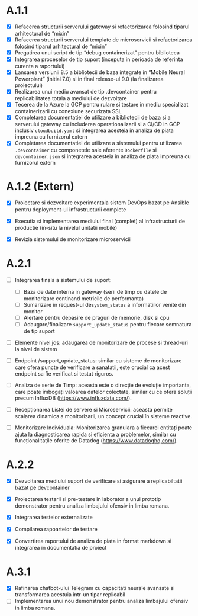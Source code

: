 # A.1.1

- [x] Refacerea structurii serverului gateway si refactorizarea folosind tiparul arhitectural de  “mixin”
- [x] Refacerea structurii serverului template de microservicii si refactorizarea folosind tiparul arhitectural de “mixin”
- [x] Pregatirea unui script de tip “debug containerizat”  pentru biblioteca
- [x] Integrarea proceselor de tip suport (inceputa in perioada de referinta curenta a raportului)
- [x] Lansarea versiunii 8.5 a bibliotecii de baza integrate in “Mobile Neural Powerplant” (initial 7.0) si in final release-ul 9.0 (la finalizarea proiectului)
- [x] Realizarea unui mediu avansat de tip .devcontainer pentru replicabilitatea totala a mediului de dezvoltare
- [x] Tecerea de la Azure la GCP pentru rulare si testare in mediu specializat containerizarii cu conexiune securizata SSL
- [x] Completarea documentatiei de utilizare a bibliotecii de baza si a serverului gateway cu includerea operationalizarii si a CI/CD in GCP inclusiv `cloudbuild.yaml` si integrarea acesteia in analiza de piata impreuna cu furnizorul extern
- [x] Completarea documentatiei de utilizare a sistemului pentru utilizarea `.devcontainer` cu componetele sale aferente `Dockerfile` si `devcontainer.json` si integrarea acesteia in analiza de piata impreuna cu furnizorul extern

# A.1.2 (Extern)

- [x] Proiectare si dezvoltare experimentala sistem DevOps bazat pe Ansible pentru deployment-ul infrastructurii complete
- [x] Executia si implementarea mediului final (complet) al infrastructurii de productie (in-situ la nivelul unitatii mobile)
- [x] Revizia sistemului de monitorizare microservicii


# A.2.1

- [ ] Integrarea finala a sistemului de suport:
  - [ ] Baza de date interna in gateway (serii de timp cu datele de monitorizare continand metricile de performanta)
  - [ ] Sumarizare in request-ul de`system_status` a informatiilor venite din monitor
  - [ ] Alertare pentru depasire de praguri de memorie, disk si cpu
  - [ ] Adaugare/finalizare `support_update_status` pentru fiecare semnatura de tip suport
- [ ] Elemente nivel jos: adaugarea de monitorizare de procese si thread-uri la nivel de sistem
- [ ] Endpoint /support_update_status: similar cu sisteme de monitorizare care ofera puncte de verificare a sanatații, este crucial ca acest endpoint sa fie verificat si testat riguros.
- [ ] Analiza de serie de Timp: aceasta este o direcție de evoluție importanta, care poate îmbogați valoarea datelor colectate, similar cu ce ofera soluții precum InfluxDB (https://www.influxdata.com/).
- [ ] Recepționarea Listei de servere si Microservicii: aceasta permite scalarea dinamica a monitorizarii, un concept crucial în sisteme reactive.
- [ ] Monitorizare Individuala: Monitorizarea granulara a fiecarei entitați poate ajuta la diagnosticarea rapida si eficienta a problemelor, similar cu funcționalitațile oferite de Datadog (https://www.datadoghq.com/).


# A.2.2

- [x] Dezvoltarea mediului suport de verificare si asigurare a replicabiltatii bazat pe devcontainer
- [x] Proiectarea testarii si pre-testare in laborator a unui prototip demonstrator pentru analiza limbajului ofensiv in limba romana.
- [x] Integrarea testelor externalizate
- [x] Compilarea rapoartelor de testare
- [x] Convertirea raportului de analiza de piata in format markdown si integrarea in documentatia de proiect


# A.3.1

- [x] Rafinarea chatbot-ului Telegram cu capacitati neurale avansate si transformarea acestuia intr-un tipar replicabil 
- [ ] Implementarea unui nou demonstrator pentru analiza limbajului ofensiv in limba romana. 